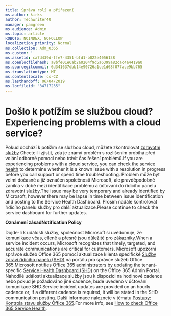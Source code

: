 ```yaml
---
title: Správa rolí a přiřazení
ms.author: kirks
author: Techwriter40
manager: pamgreen
ms.audience: Admin
ms.topic: article
ROBOTS: NOINDEX, NOFOLLOW
localization_priority: Normal
ms.collection: Adm_O365
ms.custom: ''
ms.assetid: ca7d439d-ffe7-4351-bfd1-b022e4056138
ms.openlocfilehash: a8bfe01e6ab2a0204f9d5a6399a82cac4a4419a0
ms.sourcegitcommit: 6d341637dbb14e90726a1ce1d68f077ace9bb765
ms.translationtype: MT
ms.contentlocale: cs-CZ
ms.lasthandoff: 06/04/2019
ms.locfileid: "34717235"
---
```

# <a name="experiencing-problems-with-a-cloud-service"></a><span data-ttu-id="8c404-102">Došlo k potížím se službou cloud?</span><span class="sxs-lookup"><span data-stu-id="8c404-102">Experiencing problems with a cloud service?</span></span>

<span data-ttu-id="8c404-103">Pokud dochází k potížím se službou cloud, můžete zkontrolovat [zdravotní služby](https://admin.microsoft.com/AdminPortal/Home#/servicehealth) Chcete-li zjistit, zda je známý problém s rozlišením probíhá před volání odborné pomoci nebo trávit čas řešení problémů.</span><span class="sxs-lookup"><span data-stu-id="8c404-103">If you are experiencing problems with a cloud service, you can check the [service health](https://admin.microsoft.com/AdminPortal/Home#/servicehealth) to determine whether it is a known issue with a resolution in progress before you call support or spend time troubleshooting.</span></span> <span data-ttu-id="8c404-104">Problém může být velmi dočasné a již označen společností Microsoft, ale pravděpodobně zanikla v době mezi identifikace problému a účtování do řídicího panelu zdravotní služby.</span><span class="sxs-lookup"><span data-stu-id="8c404-104">The issue may be very temporary and already identified by Microsoft, however there may be lapse in time between issue identification and posting to the Service Health Dashboard.</span></span> <span data-ttu-id="8c404-105">Prosím nadále kontrolovat řídicího panelu služby pro další aktualizace.</span><span class="sxs-lookup"><span data-stu-id="8c404-105">Please continue to check the service dashboard for further updates.</span></span>

<span data-ttu-id="8c404-106">**Oznámení zásad**</span><span class="sxs-lookup"><span data-stu-id="8c404-106">**Notification Policy**</span></span>

<span data-ttu-id="8c404-107">Dojde-li k události služby, společnost Microsoft si uvědomuje, že komunikace včas, cíleně a přesně jsou důležité pro zákazníky.</span><span class="sxs-lookup"><span data-stu-id="8c404-107">When a service incident occurs, Microsoft recognizes that timely, targeted, and accurate communications are critical for customers.</span></span> <span data-ttu-id="8c404-108">Microsoft upozorní správce služeb Office 365 pomocí aktualizace klienta specifické [Služby zdraví řídicího panelu (SHD)](https://admin.microsoft.com/AdminPortal/Home#/servicehealth) na portálu pro správce služeb Office 365.</span><span class="sxs-lookup"><span data-stu-id="8c404-108">Microsoft notifies Office 365 administrators by updating the tenant-specific [Service Health Dashboard (SHD)](https://admin.microsoft.com/AdminPortal/Home#/servicehealth) on the Office 365 Admin Portal.</span></span> <span data-ttu-id="8c404-109">Nahodilé události aktualizace služby jsou k dispozici na hodinové cadence nebo pokud je požadováno jiné cadence, bude uvedeno v účtování komunikace SHD.</span><span class="sxs-lookup"><span data-stu-id="8c404-109">Service incident updates are provided on an hourly cadence or, if a different cadence is required, it will be stated in the SHD communication posting.</span></span> <span data-ttu-id="8c404-110">Další informace naleznete v tématu [Postupy: Kontrola stavu služby Office 365](https://docs.microsoft.com/en-us/office365/enterprise/view-service-health).</span><span class="sxs-lookup"><span data-stu-id="8c404-110">For more info, see [How to check Office 365 Service Health](https://docs.microsoft.com/en-us/office365/enterprise/view-service-health).</span></span>

